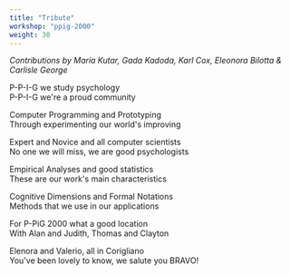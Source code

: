 ```yaml
---
title: "Tribute"
workshop: "ppig-2000"
weight: 30
---
```


_Contributions by Maria Kutar, Gada Kadoda, Karl Cox, Eleonora Bilotta & Carlisle George_

P-P-I-G we study psychology \
P-P-I-G we're a proud community

Computer Programming and Prototyping \
Through experimenting our world's improving

Expert and Novice and all computer scientists \
No one we will miss, we are good psychologists

Empirical Analyses and good statistics \
These are our work's main characteristics

Cognitive Dimensions and Formal Notations \
Methods that we use in our applications

For P-PiG 2000 what a good location \
With Alan and Judith, Thomas and Clayton

Elenora and Valerio, all in Corigliano \
You've been lovely to know, we salute you BRAVO!
